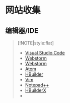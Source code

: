 # 网站收集

## 编辑器/IDE

> [!NOTE|style:flat]
> - [Visual Studio Code](https://code.visualstudio.com/)
> - [Webstorm](https://www.jetbrains.com/webstorm/)
> - [Webstorm](http://www.sublimetext.com/)
> - [Atom](https://atom.io/)
> - [HBuilder](https://www.dcloud.io/)
> - [Vim](https://www.vim.org/)
> - [Notepad++](https://notepad-plus-plus.org/)
> - [HBuilderX](https://www.dcloud.io/hbuilderx.html)
> - []()


